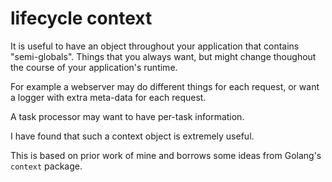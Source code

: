 # lifecycle context

It is useful to have an object throughout your application that
contains "semi-globals". Things that you always want, but might change
thoughout the course of your application's runtime.

For example a webserver may do different things for each request, or
want a logger with extra meta-data for each request.

A task processor may want to have per-task information.

I have found that such a context object is extremely useful.

This is based on prior work of mine and borrows some ideas from Golang's `context` package.
